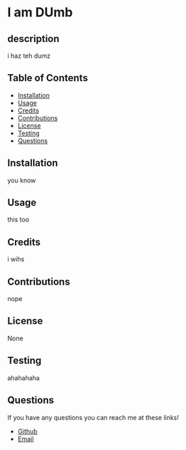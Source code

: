 # I am DUmb
## description 
i haz teh dumz
## Table of Contents 
 * [Installation](#installation)
* [Usage](#usage)
* [Credits](#credits)
* [Contributions](#contribution)
* [License](#license)
* [Testing](#Testing)
* [Questions](#questions)

## Installation 
 you know
## Usage 
 this too
## Credits 
 i wihs
## Contributions 
 nope
## License 
 None
## Testing 
 ahahahaha
## Questions 
 If you have any questions you can reach me at these links! 
 * [Github](github.com/narp) 
 * [Email](nil)